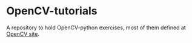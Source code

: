 # OpenCV-tutorials
A repository to hold OpenCV-python exercises, most of them defined at [OpenCV site](https://docs.opencv.org/4.2.0/d6/d00/tutorial_py_root.html).
